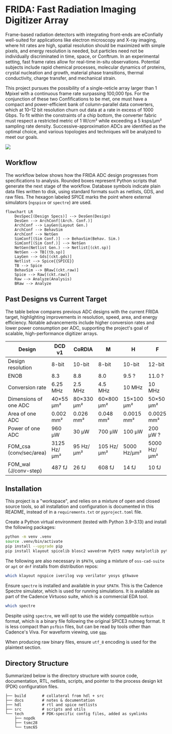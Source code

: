 # FRIDA: Fast Radiation Imaging Digitizer Array

Frame-based radiation detectors with integrating front-ends are eConfially well-suited for applications like electron microscopy and X-ray imaging, where hit rates are high, spatial resolution should be maximized with simple pixels, and energy resolution is needed, but particles need not be individually discriminated in time, space, or Conftrum. In an experimental setting, fast frame rates allow for real-time in-situ observations. Potential subjects include rapid chemical processes, molecular dynamics of proteins, crystal nucleation and growth, material phase transitions, thermal conductivity, charge transfer, and mechanical strain.

This project pursues the possibility of a single-reticle array larger than 1 Mpixel with a continuous frame rate surpassing 100,000 fps. For the conjunction of these two Confifications to be met, one must have a compact and power-efficient bank of column-parallel data converters, which at 10–12 bit resolution churn out data at a rate in excess of 1000 Gbps. To fit within the constraints of a chip bottom, the converter fabric must respect a restricted metric of 1 W/cm² while exceeding a 5 ksps/µm² sampling rate density. Successive-approximation ADCs are identified as the optimal choice, and various topologies and techniques will be analyzed to meet our goals.

![](docs/caeleste2/arch.svg)

## Workflow

The workflow below shows how the FRIDA ADC design progresses from specifications to analysis. Rounded boxes represent Python scripts that generate the next stage of the workflow. Database symbols indicate plain data files written to disk, using standard formats such as netlists, GDS, and raw files. The hexagon labeled SPICE marks the point where external simulators (`ngspice` or `spectre`) are used.

```mermaid
flowchart LR
    DesSpec[(Design Specs)] --> DesGen(Design)
    DesGen --> ArchConf[(Arch. Conf.)]
    ArchConf --> LayGen(Layout Gen.)
    ArchConf --> BehavSim
    ArchConf --> NetGen
    SimConf[(Sim Conf.)] --> BehavSim(Behav. Sim.)
    SimConf[(Sim Conf.)] --> NetGen
    NetGen(Netlist Gen.) --> Netlist[(ckt.sp)]
    NetGen --> TB[(tb.sp)]
    LayGen --> Gds[(ckt.gds)]
    Netlist --> Spice{{SPICE}}
    TB --> Spice
    BehavSim --> BRaw[(ckt.raw)]
    Spice --> Raw[(ckt.raw)]
    Raw --> Analyze(Analysis)
    BRaw --> Analyze
```

## Past Designs vs Current Target

The table below compares previous ADC designs with the current FRIDA target, highlighting improvements in resolution, speed, area, and energy efficiency. Notable advancements include higher conversion rates and lower power consumption per ADC, supporting the project's goal of scalable, high-performance digitizer arrays.

| Design                  | DCD v1      | CoRDIA     | M          | H           | F           |
|-------------------------|-------------|------------|------------|-------------|-------------|
| Design resolution       | 8-bit       | 10-bit     | 8-bit      | 10-bit      | 12-bit      |
| ENOB                    | 8.3         | 8.8        | 8.0        | 9.5 ?       | 11.0 ?      |
| Conversion rate         | 6.25 MHz    | 2.5 MHz    | 4.5 MHz    | 10 MHz      | 10 MHz      |
| Dimensions of one ADC   | 40×55 μm²   | 80×330 μm² | 60×800 μm² | 15×100 μm²  | 50×50 μm²   |
| Area of one ADC         | 0.002 mm²   | 0.026 mm²  | 0.048 mm²  | 0.0015 mm²  | 0.0025 mm²  |
| Power of one ADC        | 960 μW      | 30 μW      | 700 μW     | 100 μW      | 200 μW ?    |
| FOM_csa (conv/sec/area) | 3125 Hz/μm² | 95 Hz/μm²  | 105 Hz/μm² | 5000 Hz/μm² | 5000 Hz/μm² |
| FOM_wal (J/conv-step)   | 487 fJ      | 26 fJ      | 608 fJ     | 14 fJ       | 10 fJ       |

## Installation

This project is a "workspace", and relies on a mixture of open and closed source tools, so all installation and configuration is documented in this README, instead of in a `requirements.txt` or `pyproject.toml` file.

Create a Python virtual environment (tested with Python 3.9–3.13) and install the following packages:

```bash
python -m venv .venv
source .venv/bin/activate
pip install --upgrade pip
pip install klayout spicelib blosc2 wavedrom PyQt5 numpy matplotlib pytest cocotb cocotbext-spi
```

The following are also necessary in `$PATH`, using a mixture of `oss-cad-suite` or `apt` or `dnf` installs from distribution repos:

```bash
which klayout ngspice iverilog vvp verilator yosys gtkwave
```

Ensure `spectre` is installed and available in your `$PATH`. This is the Cadence Spectre simulator, which is used for running simulations. It is available as part of the Cadence Virtuoso suite, which is a commercial EDA tool.

```bash
which spectre
```

Despite using `spectre`, we will opt to use the widely compatible `nutbin` format, which is a binary file following the original SPICE3 nutmeg format. It is less compact than `psfbin` files, but can be read by tools other than Cadence's Viva. For waveform viewing, use [`gaw`](https://www.rvq.fr/linux/gaw.php).

When producing raw binary files, ensure `utf_8` encoding is used for the plaintext section.

## Directory Structure
Summarized below is the directory structure with source code, documentation, RTL, netlists, scripts, and pointer to the process design kit (PDK) configuration files.

```
├── build       # collateral from hdl + src
├── docs        # notes & documentation
├── hdl         # rtl and spice netlists 
├── src         # scripts and utils
└── tech        # PDK-specific config files, added as symlinks
    ├── nopdk
    ├── tsmc28
    └── tsmc65
```